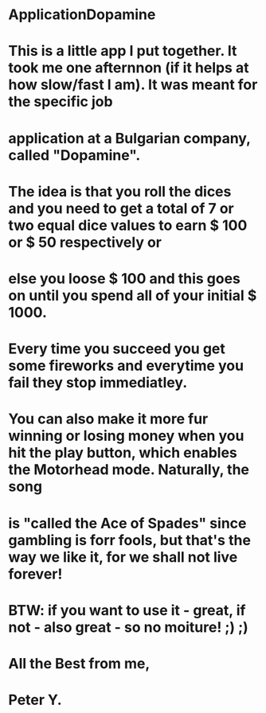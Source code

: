 # ApplicationDopamine
# This is a little app I put together. It took me one afternnon (if it helps at how slow/fast I am). It was meant for the specific job 
# application at a Bulgarian company, called "Dopamine". 
# The idea is that you roll the dices and you need to get a total of 7 or two equal dice values to earn $ 100 or $ 50 respectively or 
# else you loose $ 100 and this goes on until you spend all of your initial $ 1000. 
# Every time you succeed you get some fireworks and everytime you fail they stop immediatley. 
# You can also make it more fur winning or losing money when you hit the play button, which enables the Motorhead mode. Naturally, the song
# is "called the Ace of Spades" since gambling is forr fools, but that's the way we like it, for we shall not live forever! 

# BTW: if you want to use it - great, if not - also great - so no moiture! ;) ;) 

# All the Best from me, 
# Peter Y. 

